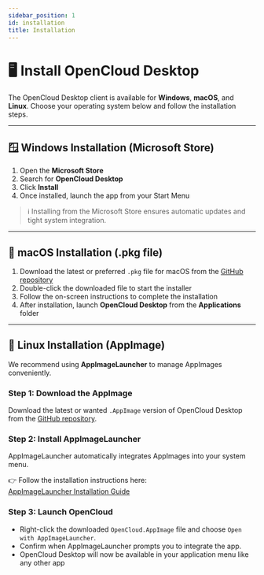 ```yaml
---
sidebar_position: 1
id: installation
title: Installation
---
```


# 🖥️ Install OpenCloud Desktop

The OpenCloud Desktop client is available for **Windows**, **macOS**, and **Linux**. Choose your operating system below and follow the installation steps.

---

## 🪟 Windows Installation (Microsoft Store)

1. Open the **Microsoft Store**
2. Search for **OpenCloud Desktop**
3. Click **Install**
4. Once installed, launch the app from your Start Menu

> ℹ️ Installing from the Microsoft Store ensures automatic updates and tight system integration.

---

## 🍎 macOS Installation (.pkg file)

1. Download the latest or preferred `.pkg` file for macOS from the [GitHub repository](https://github.com/opencloud-eu/desktop/releases)
2. Double-click the downloaded file to start the installer
3. Follow the on-screen instructions to complete the installation
4. After installation, launch **OpenCloud Desktop** from the **Applications** folder

---

## 🐧 Linux Installation (AppImage)

We recommend using **AppImageLauncher** to manage AppImages conveniently.

### Step 1: Download the AppImage

Download the latest or wanted `.AppImage` version of OpenCloud Desktop from the [GitHub repository](https://github.com/opencloud-eu/desktop/releases).

### Step 2: Install AppImageLauncher

AppImageLauncher automatically integrates AppImages into your system menu.

👉 Follow the installation instructions here:  
[AppImageLauncher Installation Guide](https://github.com/TheAssassin/AppImageLauncher#installation)

### Step 3: Launch OpenCloud

- Right-click the downloaded `OpenCloud.AppImage` file and choose `Open with AppImageLauncher`.
- Confirm when AppImageLauncher prompts you to integrate the app.
- OpenCloud Desktop will now be available in your application menu like any other app